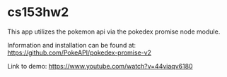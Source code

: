 # cs153hw2

This app utilizes the pokemon api via the pokedex promise node module.

Information and installation can be found at: https://github.com/PokeAPI/pokedex-promise-v2

Link to demo: https://www.youtube.com/watch?v=44viaqv6180
